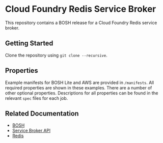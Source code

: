 # Cloud Foundry Redis Service Broker

This repository contains a BOSH release for a Cloud Foundry Redis service
broker.

## Getting Started

Clone the repository using `git clone --recursive`.

## Properties

Example manifests for BOSH Lite and AWS are provided in `/manifests`. All
required properties are shown in these examples. There are a number of other
optional properties. Descriptions for all properties can be found in the
relevant `spec` files for each job.

## Related Documentation

 * [BOSH](https://bosh.io/docs)
 * [Service Broker API](http://docs.cloudfoundry.org/services/api.html)
 * [Redis](http://redis.io/documentation)
